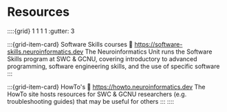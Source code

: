 # Resources

::::{grid} 1 1 1 1
:gutter: 3

:::{grid-item-card} Software Skills courses
:link: https://software-skills.neuroinformatics.dev
The Neuroinformatics Unit runs the Software Skills program at SWC & GCNU, covering introductory to advanced programming, software engineering skills, and the use of specific software
:::

:::{grid-item-card} HowTo's
:link: https://howto.neuroinformatics.dev
The HowTo site hosts resources for SWC & GCNU researchers (e.g. troubleshooting guides) that may be useful for others
:::
::::


